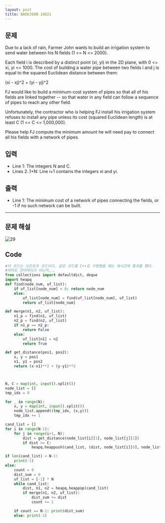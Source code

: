 ```yaml
---
layout: post
title: BAEKJOON 10021
---
```


## 문제

Due to a lack of rain, Farmer John wants to build an irrigation system to send water between his N fields (1 <= N <= 2000).

Each field i is described by a distinct point (xi, yi) in the 2D plane, with 0 <= xi, yi <= 1000. The cost of building a water pipe between two fields i and j is equal to the squared Euclidean distance between them:

(xi - xj)^2 + (yi - yj)^2

FJ would like to build a minimum-cost system of pipes so that all of his fields are linked together -- so that water in any field can follow a sequence of pipes to reach any other field.

Unfortunately, the contractor who is helping FJ install his irrigation system refuses to install any pipe unless its cost (squared Euclidean length) is at least C (1 <= C <= 1,000,000).

Please help FJ compute the minimum amount he will need pay to connect all his fields with a network of pipes.

## 입력

- Line 1: The integers N and C.
- Lines 2..1+N: Line i+1 contains the integers xi and yi.

## 출력

- Line 1: The minimum cost of a network of pipes connecting the fields, or -1 if no such network can be built.



---

##  문제 해설

![29](https://user-images.githubusercontent.com/37113547/97448764-55201a00-1974-11eb-93c7-b30f1f43fd16.jpeg)



## Code

```python
#이 코드는 시간초과 코드이다. 같은 코드를 C++로 구현했을 때는 제시간에 통과를 했다.
#아마도 언어차이가 아닌지,,,
from collections import defaultdict, deque
import heapq
def find(node_num, uf_list):
    if uf_list[node_num] < 0: return node_num
    else:
        uf_list[node_num] = find(uf_list[node_num], uf_list)
        return uf_list[node_num]

def merge(n1, n2, uf_list):
    n1_p = find(n1, uf_list)
    n2_p = find(n2, uf_list)
    if n1_p == n2_p:
        return False
    else:
        uf_list[n1] = n2
        return True

def get_distance(pos1, pos2):
    x, y = pos1 
    x1, y1 = pos2
    return (x-x1)**2 + (y-y1)**2



N, C = map(int, input().split())
node_list = []
tmp_idx = 0

for _ in range(N):
    x, y = map(int, input().split())
    node_list.append((tmp_idx, (x,y)))
    tmp_idx += 1

cand_list = []
for i in range(N-1):
    for j in range(i+1, N):
        dist = get_distance(node_list[i][1], node_list[j][1])
        if dist >= C:
            heapq.heappush(cand_list, (dist, node_list[i][0], node_list[j][0]))

if len(cand_list) < N-1:
    print(-1)
else:
    count = 0
    dist_sum = 0
    uf_list = [-1] * N
    while cand_list:
        dist, n1, n2 = heapq.heappop(cand_list)
        if merge(n1, n2, uf_list):
            dist_sum += dist
            count += 1

    if count == N-1: print(dist_sum)
    else: print(-1)
```

